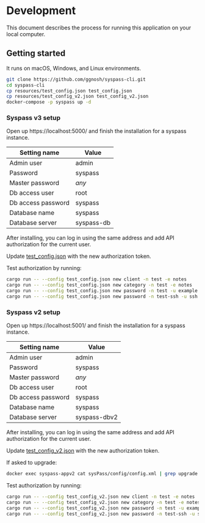 # Development

This document describes the process for running this application on your local computer.

## Getting started

It runs on macOS, Windows, and Linux environments.

```sh
git clone https://github.com/ggnosh/syspass-cli.git
cd syspass-cli
cp resources/test_config.json test_config.json
cp resources/test_config_v2.json test_config_v2.json
docker-compose -p syspass up -d
```

### Syspass v3 setup

Open up https://localhost:5000/ and finish the installation for a syspass instance.

| Setting name       | Value      |
|--------------------|------------|
| Admin user         | admin      |
| Password           | syspass    |
| Master password    | *any*      |
| Db access user     | root       |
| Db access password | syspass    |
| Database name      | syspass    |
| Database server    | syspass-db |

After installing, you can log in using the same address and add API authorization for the current user.

Update [test_config.json](test_config.json) with the new authorization token.

Test authorization by running:

```sh
cargo run -- --config test_config.json new client -n test -e notes
cargo run -- --config test_config.json new category -n test -e notes
cargo run -- --config test_config.json new password -n test -u example.org -l test -o nothing -i 1 -a 1 -p password
cargo run -- --config test_config.json new password -n test-ssh -u ssh://localhost -l test -o nothing -i 1 -a 1 -p password
```

### Syspass v2 setup

Open up https://localhost:5001/ and finish the installation for a syspass instance.

| Setting name       | Value        |
|--------------------|--------------|
| Admin user         | admin        |
| Password           | syspass      |
| Master password    | *any*        |
| Db access user     | root         |
| Db access password | syspass      |
| Database name      | syspass      |
| Database server    | syspass-dbv2 |

After installing, you can log in using the same address and add API authorization for the current user.

Update [test_config_v2.json](test_config_v2.json) with the new authorization token.

If asked to upgrade:

```sh
docker exec syspass-appv2 cat sysPass/config/config.xml | grep upgrade
```

Test authorization by running:

```sh
cargo run -- --config test_config_v2.json new client -n test -e notes
cargo run -- --config test_config_v2.json new category -n test -e notes
cargo run -- --config test_config_v2.json new password -n test -u example.org -l test -o nothing -i 1 -a 1 -p password
cargo run -- --config test_config_v2.json new password -n test-ssh -u ssh://localhost -l test -o nothing -i 1 -a 1 -p password
```

